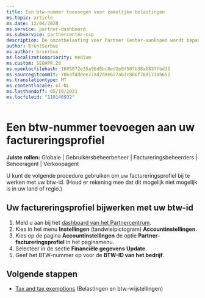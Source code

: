 ```yaml
---
title: Een btw-nummer toevoegen voor zakelijke belastingen
ms.topic: article
ms.date: 12/04/2020
ms.service: partner-dashboard
ms.subservice: partnercenter-csp
description: De omzetbelasting voor Partner Center-aankopen wordt bepaald door het adres van uw bedrijf. Bedrijven in sommige landen kunnen hun btw-nummer of lokale equivalent verstrekken.
author: BrentSerbus
ms.author: brserbus
ms.localizationpriority: medium
ms.custom: SEOAPR.20
ms.openlocfilehash: 1605072e35a96d8bc8ed2e9f507b38a6837fbd35
ms.sourcegitcommit: 7063fdddee77ad2d8e627ab3c806f76d173ab652
ms.translationtype: MT
ms.contentlocale: nl-NL
ms.lasthandoff: 05/19/2021
ms.locfileid: "110146932"
---
```

# <a name="add-a-vat-id-to-your-billing-profile"></a>Een btw-nummer toevoegen aan uw factureringsprofiel

**Juiste rollen:** Globale | Gebruikersbeheerbeheer | Factureringsbeheerders | Beheeragent | Verkoopagent

U kunt de volgende procedure gebruiken om uw factureringsprofiel bij te werken met uw btw-id. (Houd er rekening mee dat dit mogelijk niet mogelijk is in uw land of regio.)

## <a name="update-your-billing-profile-with-your-vat-id"></a>Uw factureringsprofiel bijwerken met uw btw-id

1. Meld u aan bij het [dashboard van het Partnercentrum](https://partner.microsoft.com/dashboard/).
2. Kies in het menu **Instellingen** (tandwielpictogram) **Accountinstellingen**.
3. Kies op de pagina **Accountinstellingen** de optie **Partner-factureringsprofiel** in het paginamenu.
4. Selecteer in de sectie **Financiële gegevens** **Update**.
5. Geef het BTW-nummer op voor de **BTW-ID van het bedrijf**.

## <a name="next-steps"></a>Volgende stappen

- [Tax and tax exemptions](tax-and-tax-exemptions.md) (Belastingen en btw-vrijstellingen)
